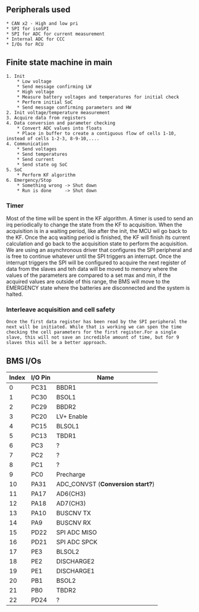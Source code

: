 
## Peripherals used
    * CAN x2 - High and low pri
    * SPI for isoSPI
    * SPI for ADC for current measurement
    * Internal ADC for CCC
    * I/Os for RCU


## Finite state machine in main
    1. Init
        * Low voltage
        * Send message confirming LW
        * High voltage
        * Measure battery voltages and temperatures for initial check
        * Perform initial SoC
        * Send message confirming parameters and HW
    2. Init voltage/temperature measurement
    3. Acquire data from registers
    4. Data conversion and parameter checking
        * Convert ADC values into floats
        * Place in buffer to create a contiguous flow of cells 1-10, instead of cells 1-2-3, 8-9-10,.... 
    4. Communication
        * Send voltages
        * Send temperatures
        * Send current
        * Send state og SoC
    5. SoC
        * Perform KF algorithm
    6. Emergency/Stop
        * Something wrong -> Shut down
        * Run is done     -> Shut down

### Timer
Most of the time will be spent in the KF algorithm. A timer is used to send an irq periodically to change the state from the KF to acquisition. When the acquisition is in a waiting period, like after the init, the MCU wil go back to the KF. Once the acq waiting period is finished, the KF will finish its current calculation and go back to the acquisition state to perform the acquisition. We are using an asynchronous driver that configures the SPI peripheral and is free to continue whatever until the SPI triggers an interrupt. Once the interrupt triggers the SPI will be configured to acquire the next register of data from the slaves and teh data will be moved to memory where the values of the parameters are compared to a set max and min, if the acquired values are outside of this range, the BMS will move to the EMERGENCY state where the batteries are disconnected and the system is halted.
    

### Interleave acquisition and cell safety
    Once the first data register has been read by the SPI peripheral the next will be initiated. While that is working we can spen the time checking the cell parameters for the first register.For a single slave, this will not save an incredible amount of time, but for 9 slaves this will be a better approach. 



## BMS I/Os

| Index | I/O Pin | Name                               |
| ----- | ------- | ---------------------------------- |
| 0     | PC31    | BBDR1                              |
| 1     | PC30    | BSOL1                              |
| 2     | PC29    | BBDR2                              |
| 3     | PC20    | LV+ Enable                         |
| 4     | PC15    | BLSOL1                             |
| 5     | PC13    | TBDR1                              |
| 6     | PC3     | ?                                  |
| 7     | PC2     | ?                                  |
| 8     | PC1     | ?                                  |
| 9     | PC0     | Precharge                          |
| 10    | PA31    | ADC_CONVST (**Conversion start?**) |
| 11    | PA17    | AD6(CH3)                           |
| 12    | PA18    | AD7(CH3)                           |
| 13    | PA10    | BUSCNV TX                          |
| 14    | PA9     | BUSCNV RX                          |
| 15    | PD22    | SPI ADC MISO                       |
| 16    | PD21    | SPI ADC SPCK                       |
| 17    | PE3     | BLSOL2                             |
| 18    | PE2     | DISCHARGE2                         |
| 19    | PE1     | DISCHARGE1                         |
| 20    | PB1     | BSOL2                              |
| 21    | PB0     | TBDR2                              |
| 22    | PD24    | ?                                  |